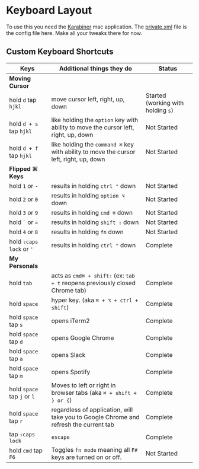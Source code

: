 Keyboard Layout
===============

To use this you need the [Karabiner](https://pqrs.org/osx/karabiner/) mac application. The [private.xml](https://github.com/alex-cory/fasthacks/blob/master/dotfiles/keyboard_layout/private_old.xml) file is the config file here.  Make all your tweaks there for now.

Custom Keyboard Shortcuts
-------------------------

| Keys                  | Additional things they do                                                    | Status      |
| --------------------- | ---------------------------------------------------------------------------- | ----------- |
| **Moving Cursor**     |                                                                              |             |
| hold `d` tap `hjkl`   | move cursor left, right, up, down                                            | Started (working with holding `s`) |
| hold `d + s` tap `hjkl` | like holding the `option` key with ability to move the cursor left, right, up, down  | Not Started |
| hold `d + f` tap `hjkl` | like holding the `command ⌘` key with ability to move the cursor left, right, up, down  | Not Started |
| **Flipped ⌘ Keys**                                                                                   |             |
| hold `1` or `-`       | results in holding `ctrl ⌃` down                                             | Not Started |
| hold `2` or `0`       | results in holding `option ⌥` down                                           | Not Started |
| hold `3` or `9`       | results in holding `cmd ⌘` down                                              | Not Started |
| hold `` ` `` or `=`   | results in holding `shift ⇧` down                                            | Not Started |
| hold `4` or `8`       | results in holding `fn` down                                                 | Not Started |
| hold `⇪caps lock` or `'`| results in holding `ctrl ⌃` down                                           | Complete    |
| **My Personals**      |                                                                              |             |
| hold `tab`            | acts as `cmd⌘ + shift⇧` (ex: `tab + t` reopens previously closed Chrome tab) | Complete    |
| hold `space`          | hyper key. (aka `⌘ + ⌥ + ctrl + shift`)                                      | Complete    |
| hold `space` tap `s`  | opens iTerm2                                                                 | Complete    |
| hold `space` tap `d`  | opens Google Chrome                                                          | Complete    |
| hold `space` tap `a`  | opens Slack                                                                  | Complete    |
| hold `space` tap `m`  | opens Spotify                                                                | Complete    |
| hold `space` tap `j` or `l` | Moves to left or right in browser tabs (aka `⌘ + shift + } or {`)      | Complete    |
| hold `space` tap `r`  | regardless of application, will take you to Google Chrome and refresh the current tab | Complete |
| tap `⇪caps lock`      | `escape`                                                                     | Complete    |
| hold `cmd` tap `F6`   | Toggles `fn mode` meaning all `F#` keys are turned on or off.                | Not Started |

